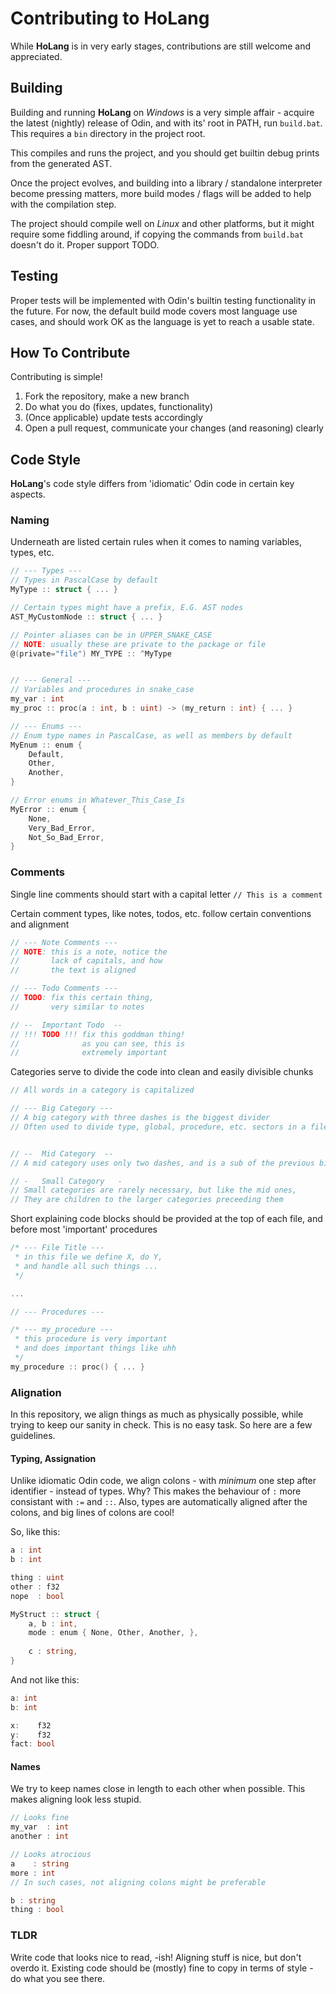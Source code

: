 # Contributing to HoLang
While **HoLang** is in very early stages, contributions are still welcome and appreciated.

## Building
Building and running **HoLang** on *Windows* is a very simple affair - acquire the latest (nightly) 
release of Odin, and with its' root in PATH, run `build.bat`. This requires a `bin` directory in the 
project root.

This compiles and runs the project, and you should get builtin debug prints from the generated AST.

Once the project evolves, and building into a library / standalone interpreter become pressing matters, 
more build modes / flags will be added to help with the compilation step.

The project should compile well on *Linux* and other platforms, but it might require some fiddling around, 
if copying the commands from `build.bat` doesn't do it. Proper support TODO.

## Testing
Proper tests will be implemented with Odin's builtin testing functionality in the future. For now, 
the default build mode covers most language use cases, and should work OK as the language is yet to 
reach a usable state.

## How To Contribute
Contributing is simple!
1. Fork the repository, make a new branch
2. Do what you do (fixes, updates, functionality)
3. (Once applicable) update tests accordingly
4. Open a pull request, communicate your changes (and reasoning) clearly

## Code Style
**HoLang**'s code style differs from 'idiomatic' Odin code in certain key aspects.

### Naming
Underneath are listed certain rules when it comes to naming variables, types, etc.
```go
// --- Types ---
// Types in PascalCase by default
MyType :: struct { ... } 

// Certain types might have a prefix, E.G. AST nodes
AST_MyCustomNode :: struct { ... }

// Pointer aliases can be in UPPER_SNAKE_CASE
// NOTE: usually these are private to the package or file
@(private="file") MY_TYPE :: ^MyType


// --- General ---
// Variables and procedures in snake_case
my_var : int
my_proc :: proc(a : int, b : uint) -> (my_return : int) { ... }

// --- Enums ---
// Enum type names in PascalCase, as well as members by default
MyEnum :: enum {
	Default,
	Other,
	Another,
}

// Error enums in Whatever_This_Case_Is
MyError :: enum {
	None,
	Very_Bad_Error,
	Not_So_Bad_Error,
}
```

### Comments
Single line comments should start with a capital letter
`// This is a comment`

Certain comment types, like notes, todos, etc. follow certain conventions and alignment
```go
// --- Note Comments ---
// NOTE: this is a note, notice the
//       lack of capitals, and how
//       the text is aligned

// --- Todo Comments ---
// TODO: fix this certain thing,
//       very similar to notes

// --  Important Todo  --
// !!! TODO !!! fix this goddman thing!
//              as you can see, this is
//              extremely important

```

Categories serve to divide the code into clean and easily divisible chunks
```go
// All words in a category is capitalized

// --- Big Category ---
// A big category with three dashes is the biggest divider
// Often used to divide type, global, procedure, etc. sectors in a file


// --  Mid Category  --
// A mid category uses only two dashes, and is a sub of the previous big one

// -   Small Category   -
// Small categories are rarely necessary, but like the mid ones,
// They are children to the larger categories preceeding them
```

Short explaining code blocks should be provided at the top of each file, and before most 'important' procedures
```go
/* --- File Title ---
 * in this file we define X, do Y,
 * and handle all such things ...
 */

...

// --- Procedures ---

/* --- my_procedure ---
 * this procedure is very important
 * and does important things like uhh
 */
my_procedure :: proc() { ... }

```

### Alignation
In this repository, we align things as much as physically possible, while trying to keep our
sanity in check. This is no easy task. So here are a few guidelines.

#### Typing, Assignation
Unlike idiomatic Odin code, we align colons - with *minimum* one step after identifier - instead of types. Why? 
This makes the behaviour of `:` more consistant with `:=` and `::`. 
Also, types are automatically aligned after the colons, and big lines of colons are cool!

So, like this:
```go
a : int
b : int

thing : uint
other : f32
nope  : bool

MyStruct :: struct {
	a, b : int,
	mode : enum { None, Other, Another, },
	
	c : string,
}
```

And not like this:
```go
a: int
b: int

x:    f32
y:    f32
fact: bool
```

#### Names
We try to keep names close in length to each other when possible. This makes aligning look less stupid.
```go
// Looks fine
my_var  : int
another : int

// Looks atrocious
a    : string
more : int
// In such cases, not aligning colons might be preferable

b : string
thing : bool
```

### TLDR
Write code that looks nice to read, -ish! Aligning stuff is nice, but don't overdo it. 
Existing code should be (mostly) fine to copy in terms of style - do what you see there.